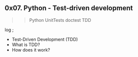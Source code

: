 ## 0x07. Python - Test-driven development
>> Python
>> UnitTests
>> doctest
>> TDD

<p> log ;
<ul class="bullet">
<li><a href="#1" name="1"><span class="fa fa-link"></span></a>Test-Driven
Development (TDD)</li>
<li><a href="#2" name="2"><span class="fa fa-link"></span></a>What is TDD?</
li>
<li><a href="#3" name="3"><span class="fa fa-link"></span></a>How does it work?</
li>